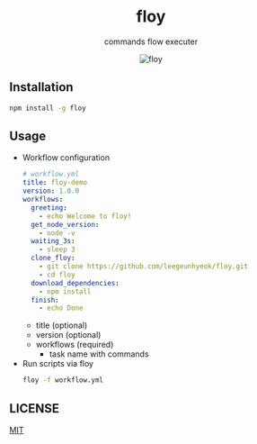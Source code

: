 <div align="center">

# floy

commands flow executer

<img alt="floy" src="https://user-images.githubusercontent.com/26512984/178798194-12b2b340-0964-4aeb-85fc-e6ce0ae60074.png">

</div>

## Installation

```bash
npm install -g floy
```

## Usage

- Workflow configuration
  ```yml
  # workflow.yml
  title: floy-demo
  version: 1.0.0
  workflows:
    greeting:
      - echo Welcome to floy!
    get_node_version:
      - node -v
    waiting_3s:
      - sleep 3
    clone_floy:
      - git clone https://github.com/leegeunhyeok/floy.git
      - cd floy
    download_dependencies:
      - npm install
    finish:
      - echo Done
  ```
  - title (optional)
  - version (optional)
  - workflows (required)
    - task name with commands
- Run scripts via floy
  ```bash
  floy -f workflow.yml
  ```
## LICENSE

[MIT](./LICENSE)
